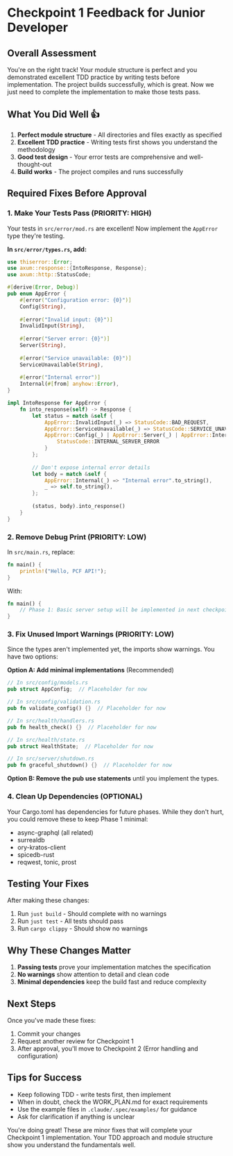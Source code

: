# Checkpoint 1 Feedback for Junior Developer

## Overall Assessment
You're on the right track! Your module structure is perfect and you demonstrated excellent TDD practice by writing tests before implementation. The project builds successfully, which is great. Now we just need to complete the implementation to make those tests pass.

## What You Did Well 👍
1. **Perfect module structure** - All directories and files exactly as specified
2. **Excellent TDD practice** - Writing tests first shows you understand the methodology
3. **Good test design** - Your error tests are comprehensive and well-thought-out
4. **Build works** - The project compiles and runs successfully

## Required Fixes Before Approval

### 1. Make Your Tests Pass (PRIORITY: HIGH)
Your tests in `src/error/mod.rs` are excellent! Now implement the `AppError` type they're testing.

**In `src/error/types.rs`, add:**
```rust
use thiserror::Error;
use axum::response::{IntoResponse, Response};
use axum::http::StatusCode;

#[derive(Error, Debug)]
pub enum AppError {
    #[error("Configuration error: {0}")]
    Config(String),
    
    #[error("Invalid input: {0}")]
    InvalidInput(String),
    
    #[error("Server error: {0}")]
    Server(String),
    
    #[error("Service unavailable: {0}")]
    ServiceUnavailable(String),
    
    #[error("Internal error")]
    Internal(#[from] anyhow::Error),
}

impl IntoResponse for AppError {
    fn into_response(self) -> Response {
        let status = match &self {
            AppError::InvalidInput(_) => StatusCode::BAD_REQUEST,
            AppError::ServiceUnavailable(_) => StatusCode::SERVICE_UNAVAILABLE,
            AppError::Config(_) | AppError::Server(_) | AppError::Internal(_) => {
                StatusCode::INTERNAL_SERVER_ERROR
            }
        };
        
        // Don't expose internal error details
        let body = match &self {
            AppError::Internal(_) => "Internal error".to_string(),
            _ => self.to_string(),
        };
        
        (status, body).into_response()
    }
}
```

### 2. Remove Debug Print (PRIORITY: LOW)
In `src/main.rs`, replace:
```rust
fn main() {
    println!("Hello, PCF API!");
}
```

With:
```rust
fn main() {
    // Phase 1: Basic server setup will be implemented in next checkpoint
}
```

### 3. Fix Unused Import Warnings (PRIORITY: LOW)
Since the types aren't implemented yet, the imports show warnings. You have two options:

**Option A: Add minimal implementations** (Recommended)
```rust
// In src/config/models.rs
pub struct AppConfig;  // Placeholder for now

// In src/config/validation.rs
pub fn validate_config() {}  // Placeholder for now

// In src/health/handlers.rs
pub fn health_check() {}  // Placeholder for now

// In src/health/state.rs
pub struct HealthState;  // Placeholder for now

// In src/server/shutdown.rs
pub fn graceful_shutdown() {}  // Placeholder for now
```

**Option B: Remove the pub use statements** until you implement the types.

### 4. Clean Up Dependencies (OPTIONAL)
Your Cargo.toml has dependencies for future phases. While they don't hurt, you could remove these to keep Phase 1 minimal:
- async-graphql (all related)
- surrealdb
- ory-kratos-client
- spicedb-rust
- reqwest, tonic, prost

## Testing Your Fixes
After making these changes:
1. Run `just build` - Should complete with no warnings
2. Run `just test` - All tests should pass
3. Run `cargo clippy` - Should show no warnings

## Why These Changes Matter
1. **Passing tests** prove your implementation matches the specification
2. **No warnings** show attention to detail and clean code
3. **Minimal dependencies** keep the build fast and reduce complexity

## Next Steps
Once you've made these fixes:
1. Commit your changes
2. Request another review for Checkpoint 1
3. After approval, you'll move to Checkpoint 2 (Error handling and configuration)

## Tips for Success
- Keep following TDD - write tests first, then implement
- When in doubt, check the WORK_PLAN.md for exact requirements
- Use the example files in `.claude/.spec/examples/` for guidance
- Ask for clarification if anything is unclear

You're doing great! These are minor fixes that will complete your Checkpoint 1 implementation. Your TDD approach and module structure show you understand the fundamentals well.
